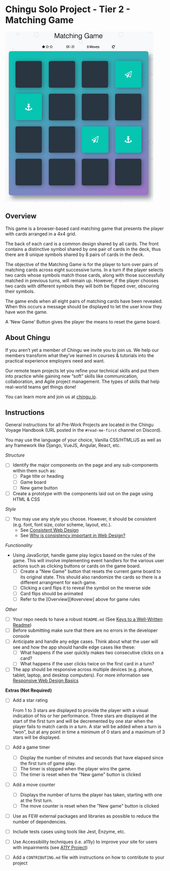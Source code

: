 # Chingu Solo Project - Tier 2 - Matching Game

![matching_game](./assets/matching_game.png)

## Overview

This game is a browser-based card matching game that presents the player with 
cards arranged in a 4x4 grid.

The back of each card is a common design shared by all cards. The front 
contains a distinctive symbol shared by one pair of cards in the deck, thus 
there are 8 unique symbols shared by 8 pairs of cards in the deck.

The objective of the Matching Game is for the player to turn over pairs of 
matching cards across eight successive turns. In a turn if the player selects 
two cards whose symbols match those cards, along with those successfully 
matched in previous turns, will remain up. However, if the player chooses 
two cards with different symbols they will both be flipped over, obscuring 
their symbols.

The game ends when all eight pairs of matching cards have been revealed. When 
this occurs a message should be displayed to let the user know they have won 
the game.

A 'New Game' Button gives the player the means to reset the game board.

## About Chingu

If you aren’t yet a member of Chingu we invite you to join us. We help our 
members transform what they’ve learned in courses & tutorials into the 
practical experience employers need and want.

Our remote team projects let you refine your technical skills and put them 
into practice while gaining new “soft” skills like communication, 
collaboration, and Agile project management. The types of skills that 
help real-world teams get things done!

You can learn more and join us at [chingu.io](https://chingu.io).

## Instructions

General instructions for all Pre-Work Projects are located in the Chingu 
Voyage Handbook (URL posted in the `#read-me-first` channel on Discord). 

You may use the language of your choice, Vanilla CSS/HTML/JS as well as any 
framework like Django, VueJS, Angular, React, etc.

*Structure*
- [ ] Identify the major components on the page and any sub-components within them
such as:
  - [ ] Page title or heading
  - [ ] Game board
  - [ ] New game button
- [ ] Create a prototype with the components laid out on the page using HTML & CSS

*Style*
- [ ] You may use any style you choose. However, it should be consistent (e.g.
font, font size, color scheme, layout, etc.).
  - See [Consistent Web Design](https://1stwebdesigner.com/consistent-web-design/)
  - See [Why is consistency important in Web Design?](https://laceytechsolutions.co.uk/blog/importance-of-consistency-in-web-design/)

*Functionality*
- Using JavaScript, handle game play logics based on the rules of the game.
This will involve implementing event handlers for the various user actions 
such as clicking buttons or cards on the game board.
  - [ ] Create a "New Game" button that resets the current game board to its
original state. This should also randomize the cards so there is a different
arrangment for each game.
  - [ ] Clicking a card flips it to reveal the symbol on the reverse side
  - [ ] Card flips should be animated
  - [ ] Refer to the [Overview][#overview] above for game rules

*Other*
- [ ] Your repo needs to have a robust `README.md` (See [Keys to a Well-Written Readme](https://medium.com/chingu/keys-to-a-well-written-readme-55c53d34fe6d))
- [ ] Before submitting make sure that there are no errors in the developer console
- [ ] Anticipate and handle any edge cases. Think about what the user will see 
and how the app should handle edge cases like these:
  - [ ] What happens if the user quickly makes two consecutive clicks on a card?
  - [ ] What happens if the user clicks twice on the first card in a turn?
- [ ] The app should be responsive across multiple devices (e.g. phone, tablet, 
laptop, and desktop computers). For more information see 
[Responsive Web Design Basics](https://developers.google.com/web/fundamentals/design-and-ux/responsive/)

**Extras (Not Required)**
- [ ] Add a star rating

  From 1 to 3 stars are displayed to provide the player with a visual 
  indication of his or her performance. Three stars are displayed at the start 
  of the first turn and will be decremented by one star when the player fails 
  to match cards in a turn. A star will be added when a turn is "won", but at 
  any point in time a minimum of 0 stars and a maximum of 3 stars will be 
  displayed.

- [ ] Add a game timer 
  - [ ] Display the number of minutes and seconds that have elapsed since the
  first turn of game play. 
  - [ ] The timer is stopped when the player wins the game.
  - [ ] The timer is reset when the "New game" button is clicked
- [ ] Add a move counter
  - [ ] Displays the number of turns the player has taken, starting with one 
  at the first turn.
  - [ ] The move counter is reset when the "New game" button is clicked
- [ ] Use as FEW external packages and libraries as possible to reduce the 
number of dependencies.
- [ ] Include tests cases using tools like Jest, Enzyme, etc.
- [ ] Use Accessibility techniques (i.e. a11ly) to improve your site for users 
with impairments (see [A11Y Project](https://a11yproject.com/))
- [ ] Add a `CONTRIBUTING.md` file with instructions on how to contribute to
your project
